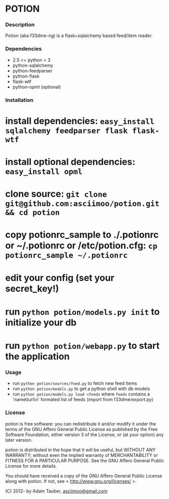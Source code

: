 POTION
======

### Description

Potion (aka f33dme-ng) is a flask+sqlalchemy based feed/item reader.

### Dependencies

*   2.5 <= python < 3
*   python-sqlalchemy
*   python-feedparser
*   python-flask
*   flask-wtf
*   python-opml (optional)

### Installation

#   install dependencies: `easy_install sqlalchemy feedparser flask flask-wtf`
#   install optional dependencies: `easy_install opml`
#   clone source: `git clone git@github.com:asciimoo/potion.git && cd potion`
#   copy potionrc_sample to ./.potionrc or ~/.potionrc or /etc/potion.cfg: `cp potionrc_sample ~/.potionrc`
#   edit your config (set your secret_key!)
#   run `python potion/models.py init` to initialize your db
#   run `python potion/webapp.py` to start the application

### Usage

*   run `python potion/sources/feed.py` to fetch new feed items
*   run `python potion/models.py` to get a python shell with db models
*   run `python potion/models.py load <feeds` where `feeds` contains a 'name\turl\n' formated list of feeds (import from f33dme/export.py)

### License

potion is free software: you can redistribute it and/or modify
it under the terms of the GNU Affero General Public License as published by
the Free Software Foundation, either version 3 of the License, or
(at your option) any later version.

potion is distributed in the hope that it will be useful,
but WITHOUT ANY WARRANTY; without even the implied warranty of
MERCHANTABILITY or FITNESS FOR A PARTICULAR PURPOSE.  See the
GNU Affero General Public License for more details.

You should have received a copy of the GNU Affero General Public License
along with potion. If not, see < http://www.gnu.org/licenses/ >.

(C) 2012- by Adam Tauber, <asciimoo@gmail.com>

